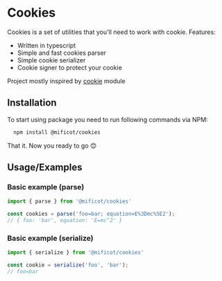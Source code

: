 # Cookies

Cookies is a set of utilities that you'll need to work with cookie.
Features:
- Written in typescript
- Simple and fast cookies parser
- Simple cookie serializer
- Cookie signer to protect your cookie

Project mostly inspired by [cookie](https://www.npmjs.com/package/cookie) module

## Installation

To start using package you need to run following commands via NPM:

```bash
  npm install @mificot/cookies
```

That it. Now you ready to go 😊

## Usage/Examples

### Basic example (parse)

```typescript
import { parse } from '@mificot/cookies'

const cookies = parse('foo=bar; equation=E%3Dmc%5E2');
// { foo: 'bar', equation: 'E=mc^2' }
```

### Basic example (serialize)

```typescript
import { serialize } from '@mificot/cookies'

const cookie = serialize('foo', 'bar');
// foo=bar
```